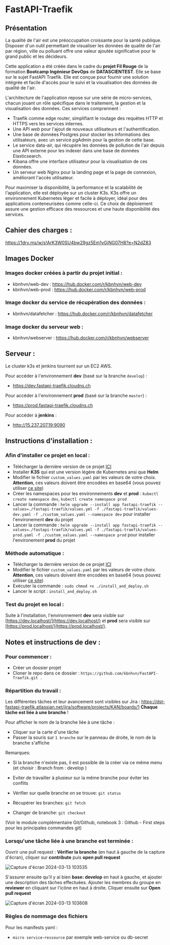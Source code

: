 # FastAPI-Traefik

## Présentation
La qualité de l'air est une préoccupation croissante pour la santé publique. Disposer d'un outil permettant de visualiser les données de qualité de l'air par région, ville ou polluant offre une valeur ajoutée significative pour le grand public et les décideurs. 

Cette application a été créée dans le cadre du **projet Fil Rouge** de la formation **Bootcamp Ingénieur DevOps** de **DATASCIENTEST**. Elle se base sur le sujet FastAPI Traefik. Elle est conçue pour fournir une solution intégrée et facile d'accès pour le suivi et la visualisation des données de qualité de l'air.

L'architecture de l'application repose sur une série de micro-services, chacun jouant un rôle spécifique dans le traitement, la gestion et la visualisation des données. Ces services comprennent :

- Traefik comme edge router, simplifiant le routage des requêtes HTTP et HTTPS vers les services internes.
- Une API *web* pour l'ajout de nouveaux utilisateurs et l'authentification.
- Une base de données Postgres pour stocker les informations des utilisateurs, avec un service pgAdmin pour la gestion de cette base.
- Le service data-air, qui récupère les données de pollution de l'air depuis une API externe pour les indexer dans une base de données Elasticsearch.
- Kibana offre une interface utilisateur pour la visualisation de ces données.
- Un serveur web Nginx pour la landing page et la page de connexion, améliorant l'accès utilisateur.

Pour maximiser la disponibilité, la performance et la scalabilité de l'application, elle est déployée sur un cluster K3s. K3s offre un environnement Kubernetes léger et facile à déployer, idéal pour des applications conteneurisées comme celle-ci. Ce choix de déploiement assure une gestion efficace des ressources et une haute disponibilité des services.

## Cahier des charges :
https://1drv.ms/w/s!ArK3W0SU4bw29gz5Em1yGjNG07H8?e=N2dZ83

## Images Docker
### Images docker créées à partir du projet initial :
- kbnhvn/web-dev : https://hub.docker.com/r/kbnhvn/web-dev
- kbnhvn/web-prod : https://hub.docker.com/r/kbnhvn/web-prod

### Image docker du service de récupération des données :
- kbnhvn/datafetcher : https://hub.docker.com/r/kbnhvn/datafetcher

### Image docker du serveur web :
- kbnhvn/webserver : https://hub.docker.com/r/kbnhvn/webserver

## Serveur :
Le cluster k3s et jenkins tournent sur un EC2 AWS.

Pour accéder à l'environnement **dev** (basé sur la branche ```develop```) :
- https://dev.fastapi-traefik.cloudns.ch
  
Pour accéder à l'environnement **prod** (basé sur la branche ```master```) :
- https://prod.fastapi-traefik.cloudns.ch
  
Pour accéder à **jenkins** :
- http://15.237.207.19:9090

## Instructions d'installation :
### Afin d'installer ce projet en local :
- Télécharger la dernière version de ce projet [ICI](https://github.com/kbnhvn/FastAPI-Traefik/releases)
- Installer **K3S** qui est une version légère de Kubernetes ansi que **Helm**
- Modifier le fichier ```custom_values.yaml``` par les valeurs de votre choix. **Attention**, ces valeurs doivent être encodées en base64 (vous pouvez utiliser [ce site](https://www.base64decode.org/))
- Créer les namespaces pour les environnements **dev** et **prod** : ```kubectl create namespace dev```, ```kubectl create namespace prod```
- Lancer la commande : ```helm upgrade --install app fastapi-traefik --values=./fastapi-traefik/values.yml -f ./fastapi-traefik/values-dev.yaml -f ./custom_values.yaml --namespace dev``` pour installer l'environement **dev** du projet
- Lancer la commande : ```helm upgrade --install app fastapi-traefik --values=./fastapi-traefik/values.yml -f ./fastapi-traefik/values-prod.yaml -f ./custom_values.yaml --namespace prod``` pour installer l'environement **prod** du projet

### Méthode automatique :
- Télécharger la dernière version de ce projet [ICI](https://github.com/kbnhvn/FastAPI-Traefik/releases)
- Modifier le fichier ```custom_values.yaml``` par les valeurs de votre choix. **Attention**, ces valeurs doivent être encodées en base64 (vous pouvez utiliser [ce site](https://www.base64decode.org/))
- Exécuter la commande : ```sudo chmod +x ./install_and_deploy.sh```
- Lancer le script : ```install_and_deploy.sh```

### Test du projet en local :
Suite à l'installation, l'environnement **dev** sera visible sur [https://dev.localhost/](https://dev.localhost/) et **prod** sera visible sur [https://prod.localhost/](https://prod.localhost/).

## Notes et instructions de dev :
### Pour commencer :
- Créer un dossier projet
- Cloner le repo dans ce dossier :
  ```https://github.com/kbnhvn/FastAPI-Traefik.git .```

### Répartition du travail :
Les différentes tâches et leur avancement sont visibles sur Jira : https://dst-fastapi-traefik.atlassian.net/jira/software/projects/KAN/boards/1
**Chaque tâche est liée à une branche** !

Pour afficher le nom de la branche liée à une tâche :
  - Cliquer sur la carte d'une tâche
  - Passer la souris sur ```1 branche``` sur le panneau de droite, le nom de la branche s'affiche

Remarques: 
  - Si la branche n'existe pas, il est possible de la créer via ce même menu (et choisir : Branch from : develop )
  - Eviter de travailler à plusieur sur la même branche pour éviter les conflits

- Vérifier sur quelle branche on se trouve: ```git status```
- Récupérer les branches: ```git fetch```
- Changer de branche: ```git checkout```

(Voir le module complémentaire Git/Github, notebook 3 : Github - First steps pour les principales commandes git)

### Lorsqu'une tâche liée à une branche est terminée :
Ouvrir une pull request :
**Vérifier la branche** (en haut à gauche de la capture d'écran), cliquer sur **contribute** puis **open pull request**

![Capture d'écran 2024-03-13 103535](https://github.com/kbnhvn/FastAPI-Traefik/assets/22301011/fc596a2d-7070-4404-bb11-64021c738e29)

S'assurer ensuite qu'il y ai bien **base: develop** en haut à gauche, et ajouter une description des tâches effectuées.
Ajouter les membres du groupe en **reviewer** en cliquant sur l'icône en haut à droite. 
Cliquer ensuite sur **Open pull request**

![Capture d'écran 2024-03-13 103608](https://github.com/kbnhvn/FastAPI-Traefik/assets/22301011/9e9658d3-8246-4f42-9a3c-fd4655250338)


### Règles de nommage des fichiers
Pour les manifests yaml :
- ```micro service```-```ressource``` par exemple web-service ou db-secret



